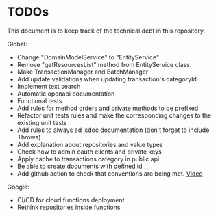 # TODOs

This document is to keep track of the technical debt in this repository.

Global:

- Change "DomainModelService" to "EntityService"
- Remove "getResourcesList" method from EntityService class.
- Make TransactionManager and BatchManager
- Add update validations when updating transaction's categoryId
- Implement text search
- Automatic openapi documentation
- Functional tests
- Add rules for method orders and private methods to be prefixed
- Refactor unit tests rules and make the corresponding changes to the existing unit tests
- Add rules to always ad jsdoc documentation (don't forget to include Throws)
- Add explanation about repositories and value types
- Check how to admin oauth clients and private keys
- Apply cache to transactions category in public api
- Be able to create documents with defined id
- Add github action to check that conventions are being met. [Video](https://www.youtube.com/watch?v=ohjMGnEaBxk)

Google:

- CI/CD for cloud functions deployment
- Rethink repositories inside functions
